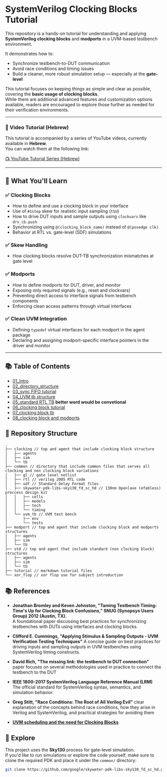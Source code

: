 # SystemVerilog Clocking Blocks Tutorial

This repository is a hands-on tutorial for understanding and applying **SystemVerilog clocking blocks** and **modports** in a UVM-based testbench environment.

It demonstrates how to:
- Synchronize testbench-to-DUT communication
- Avoid race conditions and timing issues
- Build a cleaner, more robust simulation setup — especially at the **gate-level**

This tutorial focuses on keeping things as simple and clear as possible, covering the **basic usage of clocking blocks**.  
While there are additional advanced features and customization options available, readers are encouraged to explore those further as needed for their verification environments.

---
### 🎥 Video Tutorial (Hebrew)

This tutorial is accompanied by a series of YouTube videos, currently available in **Hebrew**.  
You can watch them at the following link:

[📺 YouTube Tutorial Series (Hebrew)](https://www.youtube.com/playlist?list=PLCbVpn1DFl1Fm7Sfz_dMvxSXjR6WwEFjf)

---

## 🔧 What You'll Learn

### ✅ Clocking Blocks
- How to define and use a clocking block in your interface
- Use of `#1step` skew for realistic input sampling (`tSU`)
- How to drive DUT inputs and sample outputs using `clockvars` like `drv_cb.push`
- Synchronizing using `@(clocking_block_name)` instead of `@(posedge clk)`
- Behavior at RTL vs. gate-level (SDF) simulations

### ✅ Skew Handling
- How clocking blocks resolve DUT-TB synchronization mismatches at gate level

### ✅ Modports
- How to define modports for DUT, driver, and monitor
- Exposing only required signals (e.g., reset and clockvars)
- Preventing direct access to interface signals from testbench components
- Enforcing clean access patterns through virtual interfaces

### ✅ Clean UVM Integration
- Defining `typedef` virtual interfaces for each modport in the agent package
- Declaring and assigning modport-specific interface pointers in the driver and monitor

---

## 📚 Table of Contents
- [01_Intro](/tutorial/01_introduction.md)
- [02_directory_structure](tutorial/02_directory_structure.md)
- [03_sync FIFO tutorial](tutorial/03_sync_fifo_tutorial.md)
- [04_UVM tb structure](tutorial/04_uvm_tb_structure.md)
- [05_standard RTL TB](tutorial/05_standard_rtl_tb.md) **better word would be convetional**
- [06_clocking block tutorial](tutorial/06_clocking_block_tutorial.md)
- [07_clocking block tb](tutorial/07_clocking_block_tb.md)
- [08_clocking block and modports](tutorial/08_cb_and_modport_tb.md)


## 📁 Repository Structure
```text
.
├── clocking // top and agent that include clocking block structure
│   ├── agents
│   ├── sim
│   └── tb
├── common // directory that include common files that serves all clocking and non clocking block variations
│   ├── gl // gate level netlist
│   ├── rtl // verilog 2005 RTL code
│   ├── sdf // Standard Delay Format files
│   ├── skywater-pdk-libs-sky130_fd_sc_hd // 130nm Openlave (efabless) proccess design kit
│   │   ├── cells
│   │   ├── models
│   │   ├── tech
│   │   └── timing
│   └── uvm_tb // UVM test bench
│       ├── env
│       └── tests
├── modport // top and agent that include clocking block and modports structures
│   ├── agents
│   ├── sim
│   └── tb
├── std // top and agent that include standard (non clocking block) structures
│   ├── agents
│   ├── sim
│   └── tb
├── tutorial // markdown tutorial files
└── xor_flop // xor flop use for subject introduction
```
## 📚 References

- **Jonathan Bromley and Keven Johnston, "Taming Testbench Timing: Time's Up for Clocking Block Confusions," SNUG (Synopsys Users Group) 2012 (Austin, TX).**  
  A foundational paper discussing best practices for synchronizing testbenches with DUTs using interfaces and clocking blocks.

 - **Clifford E. Cummings, "Applying Stimulus & Sampling Outputs ‐ UVM Verification Testing Techniques"**
  A concise guide on best practices for driving inputs and sampling outputs in UVM testbenches using SystemVerilog timing constructs.

- **David Rich, "The missing link: the testbench to DUT connection"**
  paper focuses on several methodologies used in practice to connect the testbench to the DUT

- **IEEE 1800-2017 SystemVerilog Language Reference Manual (LRM)**  
  The official standard for SystemVerilog syntax, semantics, and simulation behavior.

- **Greg Stitt, "Race Conditions: The Root of All Verilog Evil"**
   clear explanation of the concepts behind race conditions, how they arise in Verilog and SystemVerilog, and practical strategies for avoiding them

- [**UVM scheduling and the need for Clocking Blocks**](https://verificationacademy.com/forums/t/uvm-scheduling-and-the-need-for-clocking-blocks/40325)

## 🏫 Explore

This project uses the **Sky130** process for gate-level simulation.  
If you'd like to run simulations or explore the code yourself, make sure to clone the required PDK and place it under the `common/` directory:

```bash
git clone https://github.com/google/skywater-pdk-libs-sky130_fd_sc_hd.git common/sky130_fd_sc_hd
```

